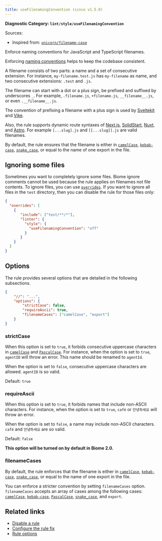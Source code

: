 ```yaml
---
title: useFilenamingConvention (since v1.5.0)
---
```


**Diagnostic Category: `lint/style/useFilenamingConvention`**

Sources: 
- Inspired from: <a href="https://github.com/sindresorhus/eslint-plugin-unicorn/blob/main/docs/rules/filename-case.md" target="_blank"><code>unicorn/filename-case</code></a>

Enforce naming conventions for JavaScript and TypeScript filenames.

Enforcing [naming conventions](https://en.wikipedia.org/wiki/Naming_convention_(programming)) helps to keep the codebase consistent.

A filename consists of two parts: a name and a set of consecutive extension.
For instance, `my-filename.test.js` has `my-filename` as name, and two consecutive extensions: `.test` and `.js`.

The filename can start with a dot or a plus sign, be prefixed and suffixed by underscores `_`.
For example, `.filename.js`, `+filename.js`, `__filename__.js`, or even `.__filename__.js`.

The convention of prefixing a filename with a plus sign is used by
[Sveltekit](https://kit.svelte.dev/docs/routing#page) and [Vike](https://vike.dev/route).

Also, the rule supports dynamic route syntaxes of [Next.js](https://nextjs.org/docs/pages/building-your-application/routing/dynamic-routes#catch-all-segments), [SolidStart](https://docs.solidjs.com/solid-start/building-your-application/routing#renaming-index), [Nuxt](https://nuxt.com/docs/guide/directory-structure/server#catch-all-route), and [Astro](https://docs.astro.build/en/guides/routing/#rest-parameters).
For example `[...slug].js` and `[[...slug]].js` are valid filenames.

By default, the rule ensures that the filename is either in [`camelCase`](https://en.wikipedia.org/wiki/Camel_case), [`kebab-case`](https://en.wikipedia.org/wiki/Letter_case#Kebab_case), [`snake_case`](https://en.wikipedia.org/wiki/Snake_case),
or equal to the name of one export in the file.

## Ignoring some files

Sometimes you want to completely ignore some files.
Biome ignore comments cannot be used because the rule applies on filenames not file contents.
To ignore files, you can use [`overrides`](https://biomejs.dev/reference/configuration/#overrides).
If you want to ignore all files in the `test` directory, then you can disable the rule for those files only:

```json
{
  "overrides": [
    {
       "include": ["test/**/*"],
       "linter": {
         "style": {
           "useFilenamingConvention": "off"
         }
       }
    }
  ]
}
```

## Options

The rule provides several options that are detailed in the following subsections.

```json
{
    "//": "...",
    "options": {
        "strictCase": false,
        "requireAscii": true,
        "filenameCases": ["camelCase", "export"]
    }
}
```

### strictCase

When this option is set to `true`, it forbids consecutive uppercase characters in [`camelCase`](https://en.wikipedia.org/wiki/Camel_case) and [`PascalCase`](https://en.wikipedia.org/wiki/Camel_case).
For instance,  when the option is set to `true`, `agentID` will throw an error.
This name should be renamed to `agentId`.

When the option is set to `false`, consecutive uppercase characters are allowed.
`agentID` is so valid.

Default: `true`

### requireAscii

When this option is set to `true`, it forbids names that include non-ASCII characters.
For instance,  when the option is set to `true`, `café` or `안녕하세요` will throw an error.

When the option is set to `false`, a name may include non-ASCII characters.
`café` and `안녕하세요` are so valid.

Default: `false`

**This option will be turned on by default in Biome 2.0.**

### filenameCases

By default, the rule enforces that the filename  is either in [`camelCase`](https://en.wikipedia.org/wiki/Camel_case), [`kebab-case`](https://en.wikipedia.org/wiki/Letter_case#Kebab_case), [`snake_case`](https://en.wikipedia.org/wiki/Snake_case), or equal to the name of one export in the file.

You can enforce a stricter convention by setting `filenameCases` option.
`filenameCases` accepts an array of cases among the following cases: [`camelCase`](https://en.wikipedia.org/wiki/Camel_case), [`kebab-case`](https://en.wikipedia.org/wiki/Letter_case#Kebab_case), [`PascalCase`](https://en.wikipedia.org/wiki/Camel_case), [`snake_case`](https://en.wikipedia.org/wiki/Snake_case), and `export`.

## Related links

- [Disable a rule](/linter/#disable-a-lint-rule)
- [Configure the rule fix](/linter#configure-the-rule-fix)
- [Rule options](/linter/#rule-options)
